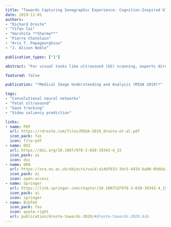 ```yaml
---
title: "Towards Capturing Sonographic Experience: Cognition-Inspired Ultrasound Video Saliency Prediction"
date: 2019-11-01
authors:
- "Richard Droste"
- "Yifan Cai"
- "Harshita **Sharma**"
- "Pierre Chatelain"
- "Aris T. Papageorghiou"
- "J. Alison Noble"

publication_types: ["1"]

abstract: "For visual tasks like ultrasound (US) scanning, experts direct their gaze towards regions of task-relevant information. Therefore, learning to predict the gaze of sonographers on US videos captures the spatio-temporal patterns that are important for US scanning. The spatial distribution of gaze points on video frames can be represented through heat maps termed saliency maps. Here, we propose a temporally bidirectional model for video saliency prediction (BDS-Net), drawing inspiration from modern theories of human cognition. The model consists of a convolutional neural network (CNN) encoder followed by a bidirectional gated-recurrent-unit recurrent convolutional network (GRU-RCN) decoder. The temporal bidirectionality mimics human cognition, which simultaneously reacts to past and predicts future sensory inputs. We train the BDS-Net alongside spatial and temporally one-directional comparative models on the task of predicting saliency in videos of US abdominal circumference plane detection. The BDS-Net outperforms the comparative models on four out of five saliency metrics. We present a qualitative analysis on representative examples to explain the model’s superior performance."

featured: false

publication: "*Medical Image Understanding and Analysis (MIUA 2019)*"

tags:
- "Convolutional neural networks"
- "Fetal ultrasound"
- "Gaze tracking"
- "Video saliency prediction"

links:
- name: PDF
  url: https://rdroste.com/files/MIUA-2019_droste-et-al.pdf
  icon_pack: fas
  icon: file-pdf
- name: DOI
  url: https://doi.org/10.1007/978-3-030-39343-4_15
  icon_pack: ai
  icon: doi
- name: ORA
  url: https://ora.ox.ac.uk/objects/uuid:a14df633-3dc5-4918-ba90-09dda3f51363
  icon_pack: ai
  icon: open-access
- name: Springer
  url: https://link.springer.com/chapter/10.1007%2F978-3-030-39343-4_15
  icon_pack: ai
  icon: springer
- name: BibTeX
  icon_pack: fas
  icon: quote-right
  url: publication/droste-towards-2020/#droste-towards-2020.bib
---
```



